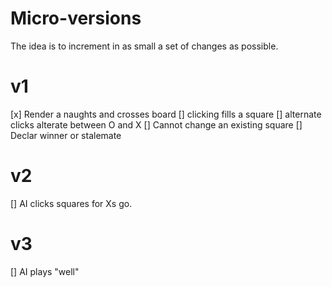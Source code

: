 # Micro-versions
The idea is to increment in as small a set of changes as possible.

# v1
[x] Render a naughts and crosses board
[] clicking fills a square
[] alternate clicks alterate between O and X
[] Cannot change an existing square
[] Declar winner or stalemate

# v2
[] AI clicks squares for Xs go.

# v3
[] AI plays "well"
